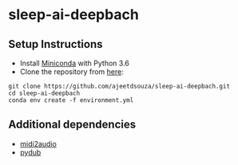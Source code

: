 # sleep-ai-deepbach

## Setup Instructions
- Install [Miniconda](https://conda.io/miniconda.html) with Python 3.6
- Clone the repository from [here](https://github.com/ajeetdsouza/sleep-ai-deepbach):
```
git clone https://github.com/ajeetdsouza/sleep-ai-deepbach.git
cd sleep-ai-deepbach
conda env create -f environment.yml
```

## Additional dependencies
- [midi2audio](https://pypi.python.org/pypi/midi2audio/0.1.1)
- [pydub](https://github.com/jiaaro/pydub)
